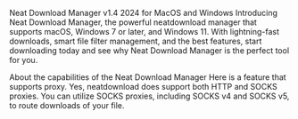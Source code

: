 Neat Download Manager v1.4 2024 for MacOS and Windows
Introducing Neat Download Manager, the powerful neatdownload manager that supports macOS, Windows 7 or later, and Windows 11. With lightning-fast downloads, smart file filter management, and the best features, start downloading today and see why Neat Download Manager is the perfect tool for you.

About the capabilities of the Neat Download Manager Here is a feature that supports proxy. Yes, neatdownload does support both HTTP and SOCKS proxies. You can utilize SOCKS proxies, including SOCKS v4 and SOCKS v5, to route downloads of your file.
